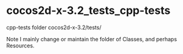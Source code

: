 # cocos2d-x-3.2_tests_cpp-tests
cpp-tests folder cocos2d-x-3.2/tests/

Note I mainly change or maintain the folder of Classes, and perhaps Resources.